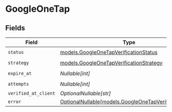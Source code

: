 # GoogleOneTap


## Fields

| Field                                                                                                | Type                                                                                                 | Required                                                                                             | Description                                                                                          |
| ---------------------------------------------------------------------------------------------------- | ---------------------------------------------------------------------------------------------------- | ---------------------------------------------------------------------------------------------------- | ---------------------------------------------------------------------------------------------------- |
| `status`                                                                                             | [models.GoogleOneTapVerificationStatus](../models/googleonetapverificationstatus.md)                 | :heavy_check_mark:                                                                                   | N/A                                                                                                  |
| `strategy`                                                                                           | [models.GoogleOneTapVerificationStrategy](../models/googleonetapverificationstrategy.md)             | :heavy_check_mark:                                                                                   | N/A                                                                                                  |
| `expire_at`                                                                                          | *Nullable[int]*                                                                                      | :heavy_check_mark:                                                                                   | N/A                                                                                                  |
| `attempts`                                                                                           | *Nullable[int]*                                                                                      | :heavy_check_mark:                                                                                   | N/A                                                                                                  |
| `verified_at_client`                                                                                 | *OptionalNullable[str]*                                                                              | :heavy_minus_sign:                                                                                   | N/A                                                                                                  |
| `error`                                                                                              | [OptionalNullable[models.GoogleOneTapVerificationError]](../models/googleonetapverificationerror.md) | :heavy_minus_sign:                                                                                   | N/A                                                                                                  |